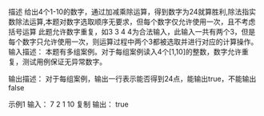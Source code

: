 描述
给出4个1-10的数字，通过加减乘除运算，得到数字为24就算胜利,除法指实数除法运算,本题对数字选取顺序无要求，但每个数字仅允许使用一次，且不考虑括号运算
此题允许数字重复，如3 3 4 4为合法输入，此输入一共有两个3，但是每个数字只允许使用一次，则运算过程中两个3都被选取并进行对应的计算操作。
输入描述：
本题有多组案例。对于每组案例读入4个[1,10]的整数，数字允许重复，测试用例保证无异常数字。

输出描述：
对于每组案例，输出一行表示能否得到24点，能输出true，不能输出false

示例1
输入：
7 2 1 10
复制
输出：
true
